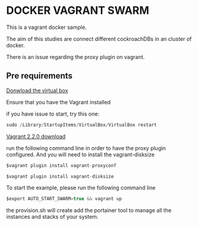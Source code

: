 # DOCKER VAGRANT SWARM 

This is a vagrant docker sample. 

The aim of this studies are connect different cockroachDBs in an cluster of docker. 

There is an issue regarding the proxy plugin on vagrant. 

## Pre requirements

[Donwload the virtual box](https://www.virtualbox.org/wiki/Downloads)

Ensure that you have the Vagrant installed 

if you have issue to start, try this one: 
```kotlin
sudo /Library/StartupItems/VirtualBox/VirtualBox restart
```


[Vagrant 2.2.0 download](https://www.vagrantup.com/downloads.html)


run the following command line in order to have the proxy plugin configured. And you will need to install the vagrant-disksize
```kotlin
$vagrant plugin install vagrant-proxyconf

$vagrant plugin install vagrant-disksize
```

To start the example, please run the following command line 
```kotlin
$export AUTO_START_SWARM=true && vagrant up
```

the provision.sh will create add the portainer tool to manage all the instances and stacks of your system. 